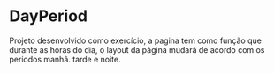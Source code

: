 # DayPeriod
Projeto desenvolvido como exercício, a pagina tem como função que durante as horas do dia, o layout da página mudará de acordo com os periodos manhã. tarde e noite.
